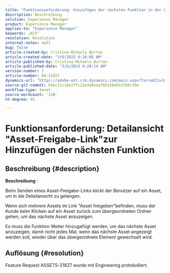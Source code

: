 ```yaml
---
title: "Funktionsanforderung: Hinzufügen der nächsten Funktion in der Detailansicht des Asset-Link-Links"
description: Beschreibung
solution: Experience Manager
product: Experience Manager
applies-to: "Experience Manager"
keywords: „KCS“
resolution: Resolution
internal-notes: null
bug: false
article-created-by: Cristina-Mihaela Burtan
article-created-date: "3/6/2023 8:18:05 AM"
article-published-by: Cristina-Mihaela Burtan
article-published-date: "3/6/2023 8:28:14 AM"
version-number: 1
article-number: KA-21657
dynamics-url: "https://adobe-ent.crm.dynamics.com/main.aspx?forceUCI=1&pagetype=entityrecord&etn=knowledgearticle&id=25ebc868-f7bb-ed11-83ff-6045bd006268"
source-git-commit: b9ec11c18e27fc12eda01eaf6b159e653f66cf0e
workflow-type: tm+mt
source-wordcount: '110'
ht-degree: 4%

---
```


# Funktionsanforderung: Detailansicht &quot;Asset-Freigabe-Link&quot;zur Hinzufügen der nächsten Funktion

## Beschreibung {#description}


<b>Beschreibung</b> :

Beim Senden eines Asset-Freigabe-Links klickt der Benutzer auf ein Asset, um in die Detailansicht zu gelangen.

Wenn sich mehrere Assets im Link &quot;Asset freigeben&quot;befinden, muss der Kunde beim Klicken auf ein Asset zurück zum übergeordneten Ordner gehen, um das nächste Asset anzuzeigen.

Es muss die Funktion Weiter hinzugefügt werden, um das nächste Asset anzuzeigen, damit nicht jedes Mal, wenn das nächste Asset angezeigt werden soll, wieder über das übergeordnete Element gewechselt wird.




## Auflösung {#resolution}


Feature Request ASSETS-21827 wurde mit Engineering protokolliert.
